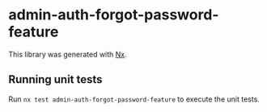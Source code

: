 # admin-auth-forgot-password-feature

This library was generated with [Nx](https://nx.dev).

## Running unit tests

Run `nx test admin-auth-forgot-password-feature` to execute the unit tests.
